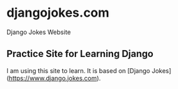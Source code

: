 # djangojokes.com
Django Jokes Website
## Practice Site for Learning Django
I am using this site to learn.
It is based on [Django Jokes] (https://www.django.jokes.com).
